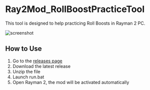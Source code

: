 # Ray2Mod_RollBoostPracticeTool

This tool is designed to help practicing Roll Boosts in Rayman 2 PC.

![screenshot](https://cdn.discordapp.com/attachments/132499708533932032/909532791719469056/unknown.png)

## How to Use
1. Go to the [releases page](
https://github.com/rtsonneveld/Ray2Mod_RollBoostPracticeTool/releases/)
2. Download the latest release
3. Unzip the file
4. Launch run.bat
5. Open Rayman 2, the mod will be activated automatically
